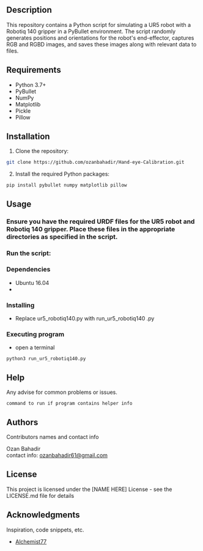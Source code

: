 ## Description
This repository contains a Python script for simulating a UR5 robot with a Robotiq 140 gripper in a PyBullet environment. The script randomly generates positions and orientations for the robot's end-effector, captures RGB and RGBD images, and saves these images along with relevant data to files.
## Requirements

- Python 3.7+
- PyBullet
- NumPy
- Matplotlib
- Pickle
- Pillow


## Installation

1. Clone the repository:

```sh
git clone https://github.com/ozanbahadir/Hand-eye-Calibration.git
```
2. Install the required Python packages:
```
pip install pybullet numpy matplotlib pillow

```

## Usage
### Ensure you have the required URDF files for the UR5 robot and Robotiq 140 gripper. Place these files in the appropriate directories as specified in the script.

### Run the script:




### Dependencies
* Ubuntu 16.04
* 
### Installing

* Replace ur5_robotiq140.py with run_ur5_robotiq140 .py 

### Executing program

* open a terminal
```
python3 run_ur5_robotiq140.py
```

## Help

Any advise for common problems or issues.
```
command to run if program contains helper info
```

## Authors

Contributors names and contact info

Ozan Bahadir  
contact info: ozanbahadir61@gmail.com

## License

This project is licensed under the [NAME HERE] License - see the LICENSE.md file for details

## Acknowledgments

Inspiration, code snippets, etc.
* [Alchemist77](https://github.com/Alchemist77/pybullet-ur5-equipped-with-robotiq-140/)


